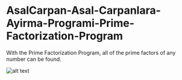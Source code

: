 # AsalCarpan-Asal-Carpanlara-Ayirma-Programi-Prime-Factorization-Program
With the Prime Factorization Program, all of the prime factors of any number can be found.

![alt text](https://github.com/ahmetakif/AsalCarpan-Asal-Carpanlara-Ayirma-Prog/blob/master/IMG/1.png?raw=true)
